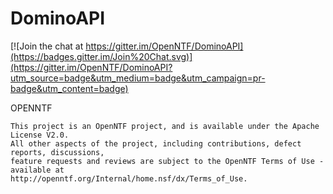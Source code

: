 DominoAPI
=========

[![Join the chat at https://gitter.im/OpenNTF/DominoAPI](https://badges.gitter.im/Join%20Chat.svg)](https://gitter.im/OpenNTF/DominoAPI?utm_source=badge&utm_medium=badge&utm_campaign=pr-badge&utm_content=badge)

OPENNTF

    This project is an OpenNTF project, and is available under the Apache License V2.0.  
    All other aspects of the project, including contributions, defect reports, discussions, 
    feature requests and reviews are subject to the OpenNTF Terms of Use - available at 
    http://openntf.org/Internal/home.nsf/dx/Terms_of_Use.
